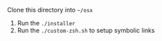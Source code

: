 Clone this directory into `~/osx`

1. Run the `./installer`
2. Run the `./custom-zsh.sh` to setup symbolic links